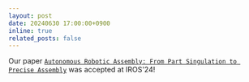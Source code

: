 ```yaml
---
layout: post
date: 20240630 17:00:00+0900
inline: true
related_posts: false
---
```


Our paper [`Autonomous Robotic Assembly: From Part Singulation to Precise Assembly`](https://arxiv.org/abs/2406.05331) was accepted at IROS'24!
